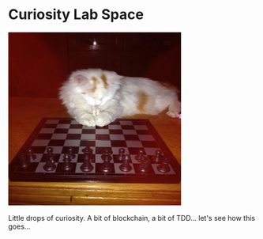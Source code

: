 # Curiosity Lab Space

<img src="blob/djura.jpg" height=350 width=350>

Little drops of curiosity. A bit of blockchain, a bit of TDD... let's see how this goes...